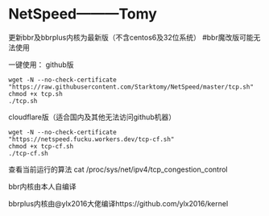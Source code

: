 # NetSpeed———Tomy
   
更新bbr及bbrplus内核为最新版（不含centos6及32位系统）
#bbr魔改版可能无法使用

一键使用：
github版
```
wget -N --no-check-certificate "https://raw.githubusercontent.com/Starktomy/NetSpeed/master/tcp.sh"
chmod +x tcp.sh
./tcp.sh
```
cloudflare版（适合国内及其他无法访问github机器）
```
wget -N --no-check-certificate "https://netspeed.fucku.workers.dev/tcp-cf.sh"
chmod +x tcp-cf.sh
./tcp-cf.sh
```
查看当前运行的算法 cat /proc/sys/net/ipv4/tcp_congestion_control

bbr内核由本人自编译

bbrplus内核由@ylx2016大佬编译https://github.com/ylx2016/kernel

